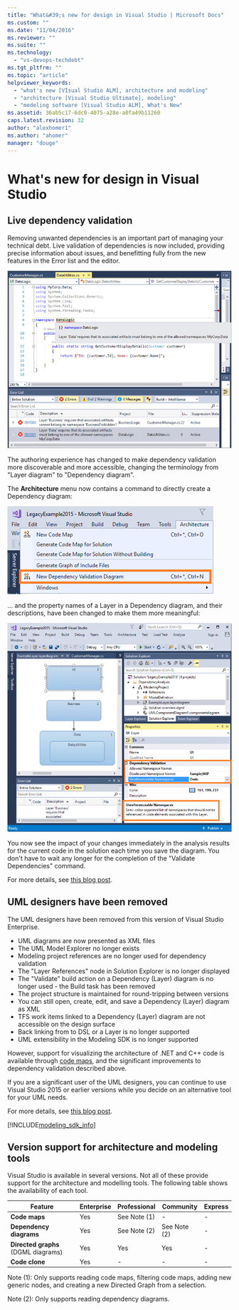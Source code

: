 ```yaml
---
title: "What&#39;s new for design in Visual Studio | Microsoft Docs"
ms.custom: ""
ms.date: "11/04/2016"
ms.reviewer: ""
ms.suite: ""
ms.technology: 
  - "vs-devops-techdebt"
ms.tgt_pltfrm: ""
ms.topic: "article"
helpviewer_keywords: 
  - "what's new [VIsual Studio ALM], architecture and modeling"
  - "architecture [Visual Studio Ultimate], modeling"
  - "modeling software [Visual Studio ALM], What's New"
ms.assetid: 36ab5c17-6dc0-4075-a28e-a0fa49b11260
caps.latest.revision: 32
author: "alexhomer1"
ms.author: "ahomer"
manager: "douge"
---
```

# What&#39;s new for design in Visual Studio

## Live dependency validation

Removing unwanted dependencies is an important part of managing your technical debt.
Live validation of dependencies is now included, providing precise information about
issues, and benefitting fully from the new features in the Error list and the editor.

![Live dependency validation in action](media/dep-validation-whatsnew-01.png)

The authoring experience has changed to make dependency validation more discoverable
and more accessible, changing the terminology from "Layer diagram" to 
"Dependency diagram".

The **Architecture** menu now contains a command to directly create a Dependency diagram:

![Live dependency item on Architecture menu](media/dep-validation-whatsnew-02.png)

... and the property names of a Layer in a Dependency diagram, and their descriptions,
have been changed to make them more meaningful:

![Live dependency updated property names](media/dep-validation-whatsnew-03.png)

You now see the impact of your changes immediately in the analysis results for the 
current code in the solution each time you save the diagram. You don't have to wait
any longer for the completion of the "Validate Dependencies" command.

For more details, see [this blog post](https://blogs.msdn.microsoft.com/visualstudioalm/2016/10/07/live-architecture-dependency-validation-in-visual-studio-15-preview-5/). 
 
## UML designers have been removed

The UML designers have been removed from this version of Visual Studio Enterprise.

* UML diagrams are now presented as XML files
* The UML Model Explorer no longer exists
* Modeling project references are no longer used for dependency validation
* The "Layer References" node in Solution Explorer is no longer displayed
* The "Validate" build action on a Dependency (Layer) diagram is no longer used - the Build task has been removed 
* The project structure is maintained for round-tripping between versions
* You can still open, create, edit, and save a Dependency (Layer) diagram as XML
* TFS work items linked to a Dependency (Layer) diagram are not accessible on the design surface
* Back linking from to DSL or a Layer is no longer supported 
* UML extensibility in the Modeling SDK is no longer supported

However, support for visualizing the architecture of .NET and C++ code is available
through [code maps](map-dependencies-across-your-solutions.md), and the significant improvements to dependency validation
described above.

If you are a significant user of the UML designers, you can continue to use Visual Studio 2015
or earlier versions while you decide on an alternative tool for your UML needs.

For more details, see [this blog post](https://blogs.msdn.microsoft.com/visualstudioalm/2016/10/14/uml-designers-have-been-removed-layer-designer-now-supports-live-architectural-analysis/). 

[!INCLUDE[modeling_sdk_info](includes/modeling_sdk_info.md)]

<a name="VersionSupport"></a>
##  Version support for architecture and modeling tools  

Visual Studio is available in several versions. Not all of these provide support for the architecture and modelling tools. The following table shows the availability of each tool.  
  
|**Feature**|**Enterprise**|**Professional**|**Community**|**Express**|  
|-----------------|--------------------|----------------------|-------------------|-----------------|  
|**Code maps**|Yes|See Note (1)|-|-|  
|**Dependency diagrams**|Yes|See Note (2)|See Note (2)|-|  
|**Directed graphs** (DGML diagrams)|Yes|Yes|Yes|-|  
|**Code clone**|Yes|-|-|-|  
  
Note (1): Only supports reading code maps, filtering code maps, adding new generic nodes, and creating a new Directed Graph from a selection.

Note (2): Only supports reading dependency diagrams.
